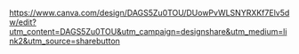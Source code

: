 https://www.canva.com/design/DAGS5Zu0TOU/DUowPvWLSNYRXKf7Elv5dw/edit?utm_content=DAGS5Zu0TOU&utm_campaign=designshare&utm_medium=link2&utm_source=sharebutton